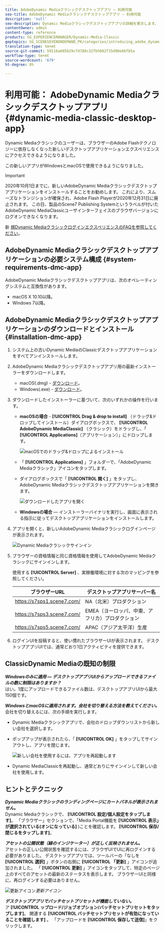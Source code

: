 ```yaml
---
title: AdobeDynamic Mediaクラシックデスクトップアプリ — 利用可能
seo-title: AdobeDynamic Mediaクラシックデスクトップアプリ — 利用可能
description: 'null'
seo-description: Dynamic Mediaクラシックデスクトップアプリの詳細を表示します。
contentOwner: admin
content-type: reference
products: SG_EXPERIENCEMANAGER/Dynamic-Media-Classic
geptopics: SG_SCENESEVENONDEMAND_PK/categories/introducing_adobe_dynamic_media_classic
translation-type: tm+mt
source-git-commit: 59116a685629cfd788c32fb5082f35d90e66fb5a
workflow-type: tm+mt
source-wordcount: '679'
ht-degree: 0%

---
```



# 利用可能： AdobeDynamic Mediaクラシックデスクトップアプリ {#dynamic-media-classic-desktop-app}

Dynamic Mediaクラシックのユーザーは、ブラウザーのAdobe Flashテクノロジーに依存しなくなった新しいデスクトップアプリケーションエクスペリエンスにアクセスできるようになりました。

この新しいアプリがWindowsとmacOSで使用できるようになりました。

>[!IMPORTANT]
>
>2020年10月1日までに、新しいAdobeDynamic Mediaクラシックデスクトップアプリケーションをインストールすることをお勧めします。 これにより、スムーズなトランジションが確保され、Adobe Flash Playerが2020年12月31日に廃止されます。 この日、製品のScene7 Publishing Systemというラベルが付いたAdobeDynamic MediaClassicユーザインターフェイスのブラウザバージョンにログオンできなくなります。

新 [規Dynamic MediaクラシックログインエクスペリエンスのFAQを参照してください](/help/new-ui-2020.md)。

## AdobeDynamic Mediaクラシックデスクトップアプリケーションの必要システム構成 {#system-requirements-dmc-app}

AdobeDynamic Mediaクラシックデスクトップアプリは、次のオペレーティングシステムと互換性があります。
* macOS X 10.10以降。
* Windows 7以降。

## AdobeDynamic Mediaクラシックデスクトップアプリケーションのダウンロードとインストール {#installation-dmc-app}

1. システム上の古いDynamic MediaのClassicデスクトップアプリケーションをすべてアンインストールします。

1. AdobeDynamic Mediaクラシックデスクトップアプリ用の最新インストーラーをダウンロードします。

   * macOS(.dmg) - [ダウンロード](http://download.macromedia.com/dynamic-media-classic/20.20.1/adobe-dynamic-media-classic-20.20.1.dmg)。
   * Windows(.exe) - [ダウンロード](lhttp://download.macromedia.com/dynamic-media-classic/20.20.1/adobe-dynamic-media-classic-20.20.1.exe)。

1. ダウンロードしたインストーラーに基づいて、次のいずれかの操作を行います。

   * **macOSの場合** - **[!UICONTROL Drag &amp; drop to install]** （ドラッグ&amp;ドロップしてインストール）ダイアログボックスで、 **[!UICONTROL AdobeDynamic MediaClassic]** （クラシック）をドラッグし、「 **[!UICONTROL Applications]**（アプリケーション）」にドロップします。

      ![macOSでのドラッグ&amp;ドロップによるインストール](/help/assets/dragondrop-install.png)

   * 「 **[!UICONTROL Applications]** 」フォルダーで、「AdobeDynamic Mediaクラシック」アイコンをタップします。
   * ダイアログボックスで「 **[!UICONTROL 開く]** 」をタップし、AdobeDynamic Mediaクラシックデスクトップアプリケーションを開きます。

      ![ダウンロードしたアプリを開く](/help/assets/open-dmclassicapp.png)

   * **Windowsの場合** — インストーラーバイナリを実行し、画面に表示される指示に従ってデスクトップアプリケーションをインストールします。

1. アプリを開くと、新しいAdobeDynamic Mediaクラシックログインページが表示されます。

   ![Dynamic Mediaクラシックサインイン](/help/assets/dmclassic-login.png)

1. ブラウザーの資格情報と同じ資格情報を使用してAdobeDynamic Mediaクラシックにサインインします。

   使用する **[!UICONTROL Server]** 、実稼働環境に対する次のマッピングを参照してください。

   | ブラウザーURL | デスクトップアプリサーバー名 |
   |---|---|
   | https://s7sps1.scene7.com/ | NA（北米）プロダクション |
   | https://s7sps3.scene7.com/ | EMEA（ヨーロッパ、中東、アフリカ）プロダクション |
   | https://s7sps5.scene7.com/ | APAC（アジア太平洋）生産 |

1. ログインUIを投稿すると、使い慣れたブラウザーUIが表示されます。 デスクトップアプリUIでは、通常どおり1日アクティビティを提供できます。

## ClassicDynamic Mediaの既知の制限

**_Windowsのみに適用 — デスクトップアプリUIからアップロードできるファイルの数に制限はありますか？_**<br>&#x200B;はい。1度にアップロードできるファイル数は、デスクトップアプリUIから最大150個です。

**_WindowsとmacOSに適用されます。会社を切り替える方法を教えてください。_**<br>&#x200B;会社を切り替えるには、次の手順を実行します。
* Dynamic Mediaクラシックアプリで、会社のドロップダウンリストから新しい会社を選択します。
* ポップアップが表示されたら、「 **[!UICONTROL OK]** 」をタップしてサインアウトし、アプリを閉じます。

   ![新しい会社を使用するには、アプリを再起動します](/help/assets/dmclassic-new-company.png)
* Dynamic MediaClassicを再起動し、通常どおりにサインインして新しい会社を使用します。

## ヒントとテクニック

**_Dynamic Mediaクラシックのランディングページにカートパネルが表示されません。_**<br> Dynamic Mediaクラシックで、 **[!UICONTROL 設定/個人設定をタップします]**。 「ブラウザー」セクションで、「Media Portal機能を **[!UICONTROL 表示」が選択されている(オンになっている]** )ことを確認します。 **[!UICONTROL 保存/閉じるをタップします]**。

**_アセットの公開状態（緑のインジケーター）が正しく反映されません。_**<br>&#x200B;アセットの正しい公開状態を確認するには、ブラウザUIでUIに再ログインする必要がありました。 デスクトップアプリでは、ツールバーの「なしを **[!UICONTROL 選択]** 」ボタンの右側に **[!UICONTROL 「更新]** 」アイコンが追加されました。 「 **[!UICONTROL 更新]** 」アイコンをタップして、特定のページ上のすべてのアセットの最新のステータスを表示します。 ブラウザーUIと同様に、再ログインする必要はありません。

![更新アイコン](/help/assets/refresh-icon.png)*更新アイコン*

**_デスクトップアプリでバッチセットプリセットが機能していない。_**<br>&#x200B;ア **[!UICONTROL ップロード/ジョブオプション/バッチセットプリセットをタップします]**。 関連する **[!UICONTROL バッチセットプリセットが有効になっていることを確認します]** 。 「アップロードを **[!UICONTROL 保存して送信]**」をクリックします。
